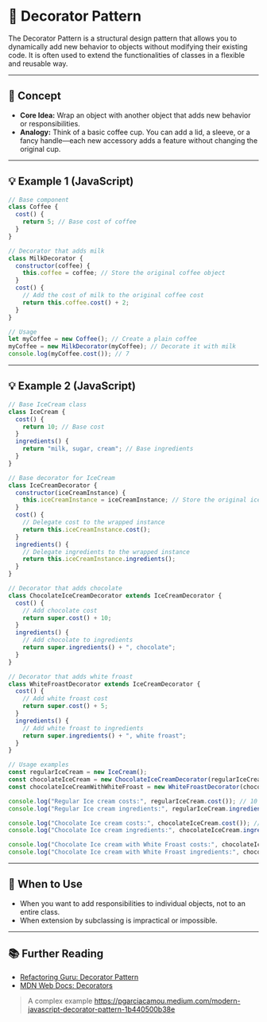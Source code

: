 # 🎁 Decorator Pattern

The Decorator Pattern is a structural design pattern that allows you to dynamically add new behavior to objects without modifying their existing code. It is often used to extend the functionalities of classes in a flexible and reusable way.

---

## 📝 Concept
- **Core Idea:** Wrap an object with another object that adds new behavior or responsibilities.
- **Analogy:** Think of a basic coffee cup. You can add a lid, a sleeve, or a fancy handle—each new accessory adds a feature without changing the original cup.

---

## 💡 Example 1 (JavaScript)

```js
// Base component
class Coffee {
  cost() {
    return 5; // Base cost of coffee
  }
}

// Decorator that adds milk
class MilkDecorator {
  constructor(coffee) {
    this.coffee = coffee; // Store the original coffee object
  }
  cost() {
    // Add the cost of milk to the original coffee cost
    return this.coffee.cost() + 2;
  }
}

// Usage
let myCoffee = new Coffee(); // Create a plain coffee
myCoffee = new MilkDecorator(myCoffee); // Decorate it with milk
console.log(myCoffee.cost()); // 7
```

---

## 💡 Example 2 (JavaScript)

```js
// Base IceCream class
class IceCream {
  cost() {
    return 10; // Base cost
  }
  ingredients() {
    return "milk, sugar, cream"; // Base ingredients
  }
}

// Base decorator for IceCream
class IceCreamDecorator {
  constructor(iceCreamInstance) {
    this.iceCreamInstance = iceCreamInstance; // Store the original ice cream
  }
  cost() {
    // Delegate cost to the wrapped instance
    return this.iceCreamInstance.cost();
  }
  ingredients() {
    // Delegate ingredients to the wrapped instance
    return this.iceCreamInstance.ingredients();
  }
}

// Decorator that adds chocolate
class ChocolateIceCreamDecorator extends IceCreamDecorator {
  cost() {
    // Add chocolate cost
    return super.cost() + 10;
  }
  ingredients() {
    // Add chocolate to ingredients
    return super.ingredients() + ", chocolate";
  }
}

// Decorator that adds white froast
class WhiteFroastDecorator extends IceCreamDecorator {
  cost() {
    // Add white froast cost
    return super.cost() + 5;
  }
  ingredients() {
    // Add white froast to ingredients
    return super.ingredients() + ", white froast";
  }
}

// Usage examples
const regularIceCream = new IceCream();
const chocolateIceCream = new ChocolateIceCreamDecorator(regularIceCream);
const chocolateIceCreamWithWhiteFroast = new WhiteFroastDecorator(chocolateIceCream);

console.log("Regular Ice cream costs:", regularIceCream.cost()); // 10
console.log("Regular Ice cream ingredients:", regularIceCream.ingredients()); // milk, sugar, cream

console.log("Chocolate Ice cream costs:", chocolateIceCream.cost()); // 20
console.log("Chocolate Ice cream ingredients:", chocolateIceCream.ingredients()); // milk, sugar, cream, chocolate

console.log("Chocolate Ice cream with White Froast costs:", chocolateIceCreamWithWhiteFroast.cost()); // 25
console.log("Chocolate Ice cream with White Froast ingredients:", chocolateIceCreamWithWhiteFroast.ingredients()); // milk, sugar, cream, chocolate, white froast
```

---

## 🚀 When to Use
- When you want to add responsibilities to individual objects, not to an entire class.
- When extension by subclassing is impractical or impossible.

---

## 📚 Further Reading
- [Refactoring Guru: Decorator Pattern](https://refactoring.guru/design-patterns/decorator)
- [MDN Web Docs: Decorators](https://developer.mozilla.org/en-US/docs/Web/JavaScript/Reference/Classes/Class_fields#decorators)

>  A complex example https://pgarciacamou.medium.com/modern-javascript-decorator-pattern-1b440500b38e